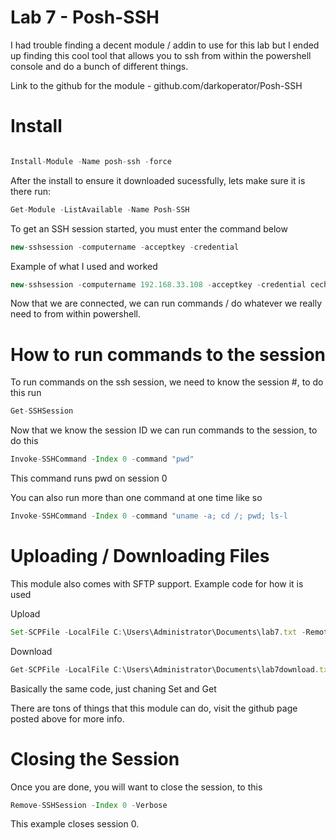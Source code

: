 # Lab 7 - Posh-SSH

I had trouble finding a decent module / addin to use for this lab but I ended up finding this
cool tool that allows you to ssh from within the powershell console and do a bunch of different things.

Link to the github for the module - github.com/darkoperator/Posh-SSH

# Install


```javascript

Install-Module -Name posh-ssh -force
```

After the install to ensure it downloaded sucessfully, lets make sure it is there run:

```javascript
Get-Module -ListAvailable -Name Posh-SSH
```

To get an SSH session started, you must enter the command below
```javascript
new-sshsession -computername -acceptkey -credential 
```

Example of what I used and worked
```javascript
new-sshsession -computername 192.168.33.108 -acceptkey -credential cechuser
```

Now that we are connected, we can run commands / do whatever we really need to from within powershell.

# How to run commands to the session

To run commands on the ssh session, we need to know the session #, to do this run

```javascript
Get-SSHSession
```
Now that we know the session ID we can run commands to the session, to do this

```javascript
Invoke-SSHCommand -Index 0 -command "pwd"
```
This command runs pwd on session 0

You can also run more than one command at one time like so
```javascript
Invoke-SSHCommand -Index 0 -command "uname -a; cd /; pwd; ls-l
```

# Uploading / Downloading Files

This module also comes with SFTP support. Example code for how it is used 

Upload
```javascript
Set-SCPFile -LocalFile C:\Users\Administrator\Documents\lab7.txt -RemotePath "/home/cechuser/lab7/testinglab7" -ComputerName 192.168.33.108 -Credential (Get-Credential cechuser)
```
Download 
```javascript
Get-SCPFile -LocalFile C:\Users\Administrator\Documents\lab7download.txt -RemotePath "/home/cechuser/lab7/testinglab7" -ComputerName 192.168.33.108 -Credential (Get-Credential cechuser)
```

Basically the same code, just chaning Set and Get

There are tons of things that this module can do, visit the github page posted above for more info.

# Closing the Session

Once you are done, you will want to close the session, to this
```javascript
Remove-SSHSession -Index 0 -Verbose
```
This example closes session 0.









